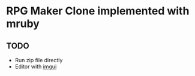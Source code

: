 # RPG Maker Clone implemented with mruby

## TODO
- Run zip file directly
- Editor with [imgui](https://github.com/ocornut/imgui)
